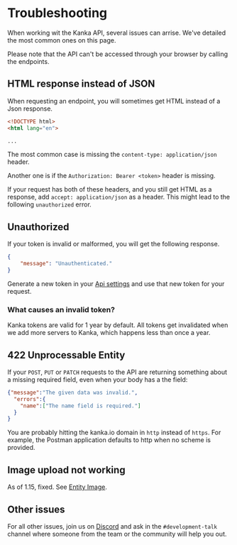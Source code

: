 # Troubleshooting

When working wit the Kanka API, several issues can arrise. We've detailed the most common ones on this page.

Please note that the API can't be accessed through your browser by calling the endpoints.

## HTML response instead of JSON

When requesting an endpoint, you will sometimes get HTML instead of a Json response.

```html
<!DOCTYPE html>
<html lang="en">

...
```

The most common case is missing the `content-type: application/json` header.

Another one is if the `Authorization: Bearer <token>` header is missing.

If your request has both of these headers, and you still get HTML as a response, add `accept: application/json` as a header. This might lead to the following `unauthorized` error.

## Unauthorized

If your token is invalid or malformed, you will get the following response.

```json
{
    "message": "Unauthenticated."
}
```

Generate a new token in your [Api settings](https://app.kanka.io/settings/api) and use that new token for your request.

### What causes an invalid token?

Kanka tokens are valid for 1 year by default. All tokens get invalidated when we add more servers to Kanka, which happens less than once a year.

## 422 Unprocessable Entity
If your `POST`, `PUT` or `PATCH` requests to the API are returning something about a missing required field, even when your body has a the field:
```json
{"message":"The given data was invalid.",
  "errors":{
    "name":["The name field is required."]
  }
}
```

You are probably hitting the kanka.io domain in `http` instead of `https`. For example, the Postman application defaults to http when no scheme is provided.

## Image upload not working

As of 1.15, fixed. See [Entity Image](/api-docs/{{version}}/entity-image).

## Other issues

For all other issues, join us on [Discord](http://discord.gg/rhsyZJ4) and ask in the `#development-talk` channel where someone from the team or the community will help you out.
